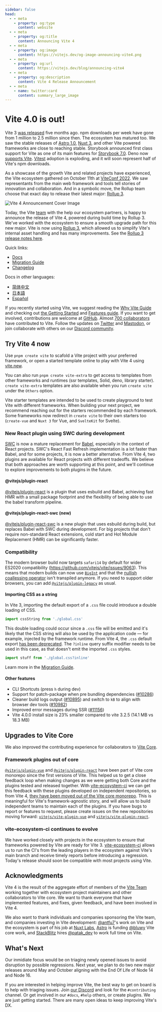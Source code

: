 ```yaml
---
sidebar: false
head:
  - - meta
    - property: og:type
      content: website
  - - meta
    - property: og:title
      content: Announcing Vite 4
  - - meta
    - property: og:image
      content: https://vitejs.dev/og-image-announcing-vite4.png
  - - meta
    - property: og:url
      content: https://vitejs.dev/blog/announcing-vite4
  - - meta
    - property: og:description
      content: Vite 4 Release Announcement
  - - meta
    - name: twitter:card
      content: summary_large_image
---
```


# Vite 4.0 is out!

Vite 3 [was released](./announcing-vite3.md) five months ago. npm downloads per week have gone from 1 million to 2.5 million since then. The ecosystem has matured too. We saw the stable releases of [Astro 1.0](https://astro.build/), [Nuxt 3](https://v3.nuxtjs.org/), and other Vite powered frameworks are close to reaching stable. Storybook announced first class support for Vite as one of its main features for [Storybook 7.0](https://storybook.js.org/blog/first-class-vite-support-in-storybook/). Deno now [supports Vite](). [Vitest](https://vitest.dev) adoption is exploding, and it will soon represent half of Vite's npm downloads.

As a showcase of the growth Vite and related projects have experienced, the Vite ecosystem gathered on October 11th at [ViteConf 2022](https://viteconf.org/2022/replay). We saw representants from the main web framework and tools tell stories of innovation and collaboration. And in a symbolic move, the Rollup team choose that exact day to release their latest major: [Rollup 3](https://rollupjs.org).

![Vite 4 Announcement Cover Image](/og-image-announcing-vite4.png)

Today, the Vite [team](https://vitejs.dev/team) with the help our ecosystem partners, is happy to announce the release of Vite 4, powered during build time by Rollup 3. We've worked with the ecosystem to ensure a smooth upgrade path for this new major. Vite is now using [Rollup 3](https://github.com/vitejs/vite/issues/9870), which allowed us to simplify Vite's internal asset handling and has many improvements. See the [Rollup 3 release notes here](https://github.com/rollup/rollup/releases).

Quick links:

- [Docs](/)
- [Migration Guide](/guide/migration)
- [Changelog](https://github.com/vitejs/vite/blob/main/packages/vite/CHANGELOG.md#300-2022-12-09)

Docs in other languages:

- [简体中文](https://cn.vitejs.dev/)
- [日本語](https://ja.vitejs.dev/)
- [Español](https://es.vitejs.dev/)

If you recently started using Vite, we suggest reading the [Why Vite Guide](https://vitejs.dev/guide/why.html) and checking out [the Getting Started](https://vitejs.dev/guide/) and [Features guide](https://vitejs.dev/guide/features). If you want to get involved, contributions are welcome at [GitHub](https://github.com/vitejs/vite). Almost [700 collaborators](https://github.com/vitejs/vite/graphs/contributors) have contributed to Vite. Follow the updates on [Twitter](https://twitter.com/vite_js) and [Mastodon](https://webtoo.ls/@vite), or join collaborate with others on our [Discord community](http://chat.vitejs.dev/).

## Try Vite 4 now

Use `pnpm create vite` to scafold a Vite project with your preferred framework, or open a started template online to play with Vite 4 using [vite.new](https://vite.new).

You can also run `pnpm create vite-extra` to get access to templates from other frameworks and runtimes (ssr templates, Solid, deno, library starter). `create vite-extra` templates are also available when you run `create vite` under the `Others` option.

Vite starter templates are intended to be used to create playground to test Vite with different frameworks. When building your next project, we recommend reaching out for the starters recommended by each framework. Some frameworks now redirect in `create vite` to their own starters too (`create-vue` and `Nuxt 3` for Vue, and `SvelteKit` for Svelte).

### New React plugin using SWC during development

[SWC](https://swc.rs/) is now a mature replacement for [Babel](https://babeljs.io/), especially in the context of React projects. SWC's React Fast Refresh implementation is a lot faster than Babel, and for some projects, it is now a better alternative. From Vite 4, two plugins are available for React projects with different tradeoffs. We believe that both approaches are worth supporting at this point, and we'll continue to explore improvements to both plugins in the future.

#### @vitejs/plugin-react

[@vitejs/plugin-react](https://github.com/vitejs/vite-plugin-react) is a plugin that uses esbuild and Babel, achieving fast HMR with a small package footprint and the flexibility of being able to use the babel transform pipeline.

#### @vitejs/plugin-react-swc (new)

[@vitejs/plugin-react-swc](https://github.com/vitejs/vite-plugin-react-swc) is a new plugin that uses esbuild during build, but replaces Babel with SWC during development. For big projects that don't require non-standard React extensions, cold start and Hot Module Replacement (HMR) can be significantly faster.

### Compatibility

The modern browser build now targets `safari14` by default for wider ES2020 compatibility (https://github.com/vitejs/vite/issues/9063). This means that modern builds can now use [`BigInt`](https://developer.mozilla.org/en-US/docs/Web/JavaScript/Reference/Global_Objects/BigInt) and that the [nullish coallessing operator](https://developer.mozilla.org/en-US/docs/Web/JavaScript/Reference/Operators/Nullish_coalescing) isn't transpiled anymore. If you need to support older browsers, you can add [`@vitejs/plugin-legacy`](https://github.com/vitejs/vite/tree/main/packages/plugin-legacy) as usual.

#### Importing CSS as a string

In Vite 3, importing the default export of a `.css` file could introduce a double loading of CSS.

```ts
import cssString from './global.css'
```

This double loading could occur since a `.css` file will be emitted and it's likely that the CSS string will also be used by the application code — for example, injected by the framework runtime. From Vite 4, the `.css` default export [has been deprecated](https://github.com/vitejs/vite/issues/11094). The `?inline` query suffix modifier needs to be used in this case, as that doesn't emit the imported `.css` styles.

```ts
import stuff from './global.css?inline'
```

Learn more in the [Migration Guide](/guide/migration).

#### Other features

- CLI Shortcuts (press `h` during dev)
- Support for patch-package when pre bundling dependencies ([#10286](https://github.com/vitejs/vite/issues/10286))
- Cleaner build logs output ([#10895](https://github.com/vitejs/vite/issues/10895)) and switch to `kB` to align with browser dev tools ([#10982](https://github.com/vitejs/vite/issues/10982))
- Improved error messages during SSR ([#11156](https://github.com/vitejs/vite/issues/11156))
- Vite 4.0.0 install size is 23% smaller compared to vite 3.2.5 (14.1 MB vs 18.3 MB)

## Upgrades to Vite Core

We also improved the contributing experience for collaborators to [Vite Core](https://github.com/vitejs/vite).

### Framework plugins out of core

[`@vitejs/plugin-vue`](https://github.com/vitejs/vite-plugin-vue) and [`@vitejs/plugin-react`](https://github.com/vitejs/vite-plugin-react) have been part of Vite core monorepo since the first versions of Vite. This helped us to get a close feedback loop when making changes as we were getting both Core and the plugins tested and released together. With [vite-ecosystem-ci](https://github.com/vitejs/vite-ecosystem-ci) we can get this feedback with these plugins developed on independent repositories, so from Vite 4, [they have been moved out of the Vite core monorepo](https://github.com/vitejs/vite/pull/11158). This is meaningful for Vite's framework-agnostic story, and will allow us to build independent teams to maintain each of the plugins. If you have bugs to report or features to request, please create issues on the new repositories moving forward: [`vitejs/vite-plugin-vue`](https://github.com/vitejs/vite-plugin-vue) and [`vitejs/vite-plugin-react`](https://github.com/vitejs/vite-plugin-react).

### vite-ecosystem-ci continues to evolve

We have worked closely with projects in the ecosystem to ensure that frameworks powered by Vite are ready for Vite 3. [vite-ecosystem-ci](https://github.com/vitejs/vite-ecosystem-ci) allows us to run the CI's from the leading players in the ecosystem against Vite's main branch and receive timely reports before introducing a regression. Today's release should soon be compatible with most projects using Vite.

## Acknowledgments

Vite 4 is the result of the aggregate effort of members of the [Vite Team](/team) working together with ecosystem project maintainers and other collaborators to Vite core. We want to thank everyone that have implemented features, and fixes, given feedback, and have been involved in Vite 4.

We also want to thank individuals and companies sponsoring the Vite team, and companies investing in Vite development: [@antfu7](https://twitter.com/antfu7)'s work on Vite and the ecosystem is part of his job at [Nuxt Labs](https://nuxtlabs.com/), [Astro](https://astro.build) is funding [@bluwy](https://twitter.com/bluwy) Vite core work, and [StackBlitz](https://stackblitz.com/) hires [@patak_dev](https://twitter.com/patak_dev) to work full time on Vite.

## What's Next

Our inmidiate focus would be on triaging newly opened issues to avoid disruption by possible regressions. Next year, we plan to do two new major releases around May and October aligning with the End Of Life of Node 14 and Node 16.

If you are interested in helping improve Vite, the best way to get on board is to help with triaging issues. Join [our Discord](https://chat.vitejs.dev) and look for the `#contributing` channel. Or get involved in our `#docs`, `#help` others, or create plugins. We are just getting started. There are many open ideas to keep improving Vite's DX.
